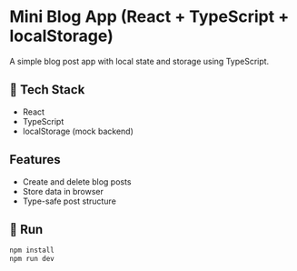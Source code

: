 # Mini Blog App (React + TypeScript + localStorage)

A simple blog post app with local state and storage using TypeScript.

## 🔧 Tech Stack
- React
- TypeScript
- localStorage (mock backend)

## Features
- Create and delete blog posts
- Store data in browser
- Type-safe post structure

## 🚀 Run
```bash
npm install
npm run dev
